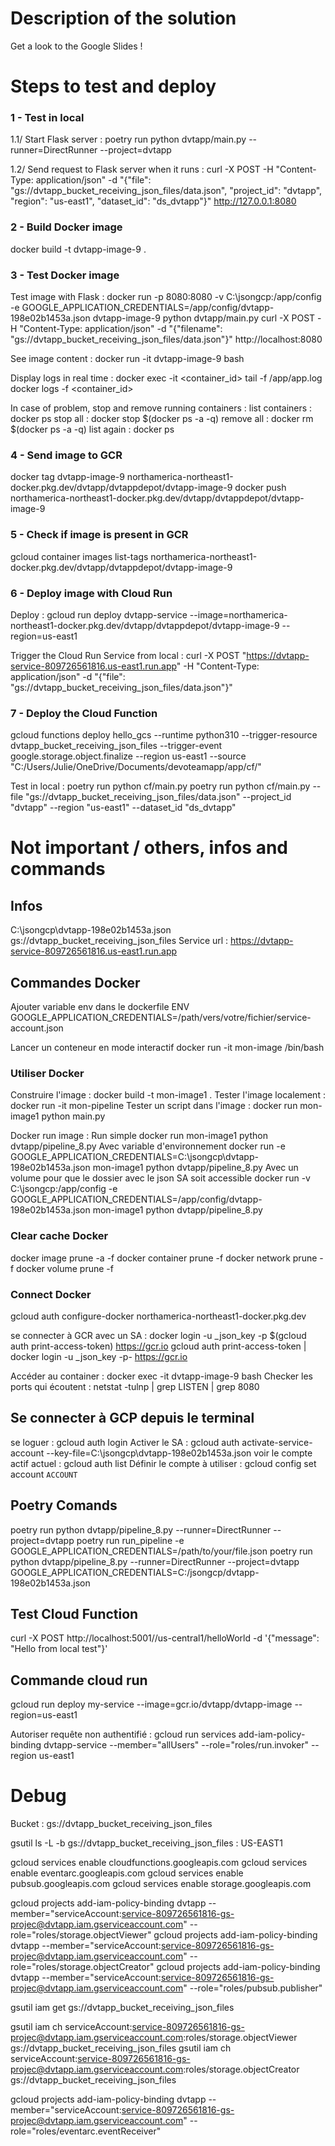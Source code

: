 # Description of the solution

Get a look to the Google Slides ! 


# Steps to test and deploy

### 1 - Test in local
1.1/ Start Flask server : 
    poetry run python dvtapp/main.py --runner=DirectRunner --project=dvtapp

1.2/ Send request to Flask server when it runs : 
    curl -X POST -H "Content-Type: application/json" -d "{\"file\": \"gs://dvtapp_bucket_receiving_json_files/data.json\", \"project_id\": \"dvtapp\", \"region\": \"us-east1\", \"dataset_id\": \"ds_dvtapp\"}" http://127.0.0.1:8080


### 2 - Build Docker image
docker build -t dvtapp-image-9 .


### 3 - Test Docker image
Test image with Flask : 
    docker run -p 8080:8080 -v C:\jsongcp:/app/config -e GOOGLE_APPLICATION_CREDENTIALS=/app/config/dvtapp-198e02b1453a.json dvtapp-image-9 python dvtapp/main.py
    curl -X POST -H "Content-Type: application/json" -d "{\"filename\": \"gs://dvtapp_bucket_receiving_json_files/data.json\"}" http://localhost:8080

See image content :
    docker run -it dvtapp-image-9 bash

Display logs in real time :
    docker exec -it <container_id> tail -f /app/app.log 
    docker logs -f <container_id>

In case of problem, stop and remove running containers :
    list containers : docker ps
    stop all : docker stop $(docker ps -a -q)
    remove all : docker rm $(docker ps -a -q)
    list again : docker ps


### 4 - Send image to GCR
docker tag dvtapp-image-9 northamerica-northeast1-docker.pkg.dev/dvtapp/dvtappdepot/dvtapp-image-9
docker push northamerica-northeast1-docker.pkg.dev/dvtapp/dvtappdepot/dvtapp-image-9


### 5 - Check if image is present in GCR
gcloud container images list-tags northamerica-northeast1-docker.pkg.dev/dvtapp/dvtappdepot/dvtapp-image-9


### 6 - Deploy image with Cloud Run
Deploy :
gcloud run deploy dvtapp-service --image=northamerica-northeast1-docker.pkg.dev/dvtapp/dvtappdepot/dvtapp-image-9 --region=us-east1

Trigger the Cloud Run Service from local : 
curl -X POST "https://dvtapp-service-809726561816.us-east1.run.app" -H "Content-Type: application/json" -d "{\"file\": \"gs://dvtapp_bucket_receiving_json_files/data.json\"}"


### 7 - Deploy the Cloud Function 
gcloud functions deploy hello_gcs --runtime python310 --trigger-resource dvtapp_bucket_receiving_json_files --trigger-event google.storage.object.finalize --region us-east1 --source "C:/Users/Julie/OneDrive/Documents/devoteamapp/app/cf/"

Test in local :
poetry run python cf/main.py
poetry run python cf/main.py --file "gs://dvtapp_bucket_receiving_json_files/data.json" --project_id "dvtapp" --region "us-east1" --dataset_id "ds_dvtapp"



# Not important / others, infos and commands

## Infos
C:\jsongcp\dvtapp-198e02b1453a.json
gs://dvtapp_bucket_receiving_json_files
Service url : https://dvtapp-service-809726561816.us-east1.run.app

## Commandes Docker
Ajouter variable env dans le dockerfile
ENV GOOGLE_APPLICATION_CREDENTIALS=/path/vers/votre/fichier/service-account.json

Lancer un conteneur en mode interactif
docker run -it mon-image /bin/bash

### Utiliser Docker
Construire l'image : docker build -t mon-image1 .
Tester l'image localement : docker run -it mon-pipeline
Tester un script dans l'image : docker run mon-image1 python main.py

Docker run image : 
    Run simple
        docker run mon-image1 python dvtapp/pipeline_8.py
    Avec variable d'environnement
        docker run -e GOOGLE_APPLICATION_CREDENTIALS=C:\jsongcp\dvtapp-198e02b1453a.json mon-image1 python dvtapp/pipeline_8.py
    Avec un volume pour que le dossier avec le json SA soit accessible
        docker run -v C:\jsongcp:/app/config -e GOOGLE_APPLICATION_CREDENTIALS=/app/config/dvtapp-198e02b1453a.json mon-image1 python dvtapp/pipeline_8.py

### Clear cache Docker
docker image prune -a -f 
docker container prune -f
docker network prune -f
docker volume prune -f 

### Connect Docker
gcloud auth configure-docker northamerica-northeast1-docker.pkg.dev

se connecter à GCR avec un SA : 
docker login -u _json_key -p $(gcloud auth print-access-token) https://gcr.io
gcloud auth print-access-token | docker login -u _json_key -p- https://gcr.io

Accéder au container :  docker exec -it dvtapp-image-9 bash 
Checker les ports qui écoutent : netstat -tulnp | grep LISTEN | grep 8080 


## Se connecter à GCP depuis le terminal
se loguer : gcloud auth login
Activer le SA : gcloud auth activate-service-account --key-file=C:\jsongcp\dvtapp-198e02b1453a.json
voir le compte actif actuel : gcloud auth list
Définir le compte à utiliser : gcloud config set account `ACCOUNT`

## Poetry Comands
poetry run python dvtapp/pipeline_8.py --runner=DirectRunner --project=dvtapp
poetry run run_pipeline -e GOOGLE_APPLICATION_CREDENTIALS=/path/to/your/file.json
poetry run python dvtapp/pipeline_8.py --runner=DirectRunner --project=dvtapp GOOGLE_APPLICATION_CREDENTIALS=C:/jsongcp/dvtapp-198e02b1453a.json

## Test Cloud Function
curl -X POST http://localhost:5001/<votre-projet>/us-central1/helloWorld -d '{"message": "Hello from local test"}'

## Commande cloud run
gcloud run deploy my-service --image=gcr.io/dvtapp/dvtapp-image --region=us-east1

Autoriser requête non authentifié :
gcloud run services add-iam-policy-binding dvtapp-service --member="allUsers" --role="roles/run.invoker" --region us-east1

# Debug
Bucket : gs://dvtapp_bucket_receiving_json_files

gsutil ls -L -b gs://dvtapp_bucket_receiving_json_files : US-EAST1

gcloud services enable cloudfunctions.googleapis.com
gcloud services enable eventarc.googleapis.com
gcloud services enable pubsub.googleapis.com
gcloud services enable storage.googleapis.com

gcloud projects add-iam-policy-binding dvtapp  --member="serviceAccount:service-809726561816-gs-projec@dvtapp.iam.gserviceaccount.com" --role="roles/storage.objectViewer"
gcloud projects add-iam-policy-binding dvtapp  --member="serviceAccount:service-809726561816-gs-projec@dvtapp.iam.gserviceaccount.com" --role="roles/storage.objectCreator"
gcloud projects add-iam-policy-binding dvtapp  --member="serviceAccount:service-809726561816-gs-projec@dvtapp.iam.gserviceaccount.com"  --role="roles/pubsub.publisher"

gsutil iam get gs://dvtapp_bucket_receiving_json_files

gsutil iam ch serviceAccount:service-809726561816-gs-projec@dvtapp.iam.gserviceaccount.com:roles/storage.objectViewer gs://dvtapp_bucket_receiving_json_files
gsutil iam ch serviceAccount:service-809726561816-gs-projec@dvtapp.iam.gserviceaccount.com:roles/storage.objectCreator gs://dvtapp_bucket_receiving_json_files

gcloud projects add-iam-policy-binding dvtapp --member="serviceAccount:service-809726561816-gs-projec@dvtapp.iam.gserviceaccount.com" --role="roles/eventarc.eventReceiver"